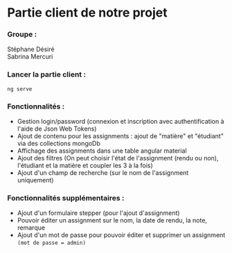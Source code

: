 # Partie client de notre projet

### Groupe :  
Stéphane Désiré  
Sabrina Mercuri  

### Lancer la partie client : 
`ng serve`

### Fonctionnalités :  

- Gestion login/password (connexion et inscription avec authentification à l'aide de Json Web Tokens)   
- Ajout de contenu pour les assignments : ajout de "matière" et "étudiant" via des collections mongoDb   
- Affichage des assignments dans une table angular material  
- Ajout des filtres (On peut choisir l'état de l'assignment (rendu ou non), l'étudiant et la matière et coupler les 3 à la fois)   
- Ajout d'un champ de recherche (sur le nom de l'assignment uniquement)  


### Fonctionnalités supplémentaires : 
- Ajout d'un formulaire stepper (pour l'ajout d'assignment)
- Pouvoir éditer un assignment sur le nom, la date de rendu, la note, remarque   
- Ajout d'un mot de passe pour pouvoir éditer et supprimer un assignment `(mot de passe = admin)`   


